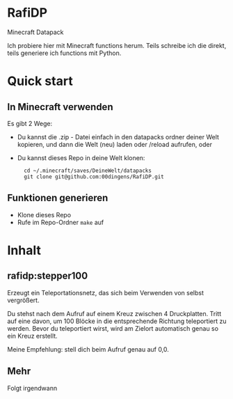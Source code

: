# RafiDP
Minecraft Datapack

Ich probiere hier mit Minecraft functions herum.
Teils schreibe ich die direkt, teils generiere ich functions mit Python.

# Quick start

## In Minecraft verwenden

Es gibt 2 Wege:

- Du kannst die .zip - Datei einfach in den datapacks ordner deiner Welt kopieren, 
  und dann die Welt (neu) laden oder /reload aufrufen, oder

- Du kannst dieses Repo in deine Welt klonen:
  ```
    cd ~/.minecraft/saves/DeineWelt/datapacks 
    git clone git@github.com:00dingens/RafiDP.git
  ```


## Funktionen generieren

- Klone dieses Repo
- Rufe im Repo-Ordner `make` auf

# Inhalt

## rafidp:stepper100

Erzeugt ein Teleportationsnetz, das sich beim Verwenden von selbst vergrößert.

Du stehst nach dem Aufruf auf einem Kreuz zwischen 4 Druckplatten.
Tritt auf eine davon, um 100 Blöcke in die entsprechende Richtung teleportiert zu werden.
Bevor du teleportiert wirst, wird am Zielort automatisch genau so ein Kreuz erstellt. 

Meine Empfehlung: stell dich beim Aufruf genau auf 0,0.

## Mehr

Folgt irgendwann